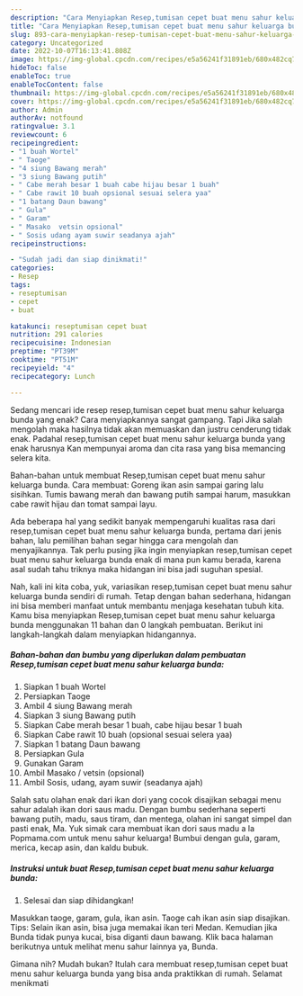 ```yaml
---
description: "Cara Menyiapkan Resep,tumisan cepet buat menu sahur keluarga bunda, Bikin Ngiler"
title: "Cara Menyiapkan Resep,tumisan cepet buat menu sahur keluarga bunda, Bikin Ngiler"
slug: 893-cara-menyiapkan-resep-tumisan-cepet-buat-menu-sahur-keluarga-bunda-bikin-ngiler
category: Uncategorized
date: 2022-10-07T16:13:41.808Z
image: https://img-global.cpcdn.com/recipes/e5a56241f31891eb/680x482cq70/reseptumisan-cepet-buat-menu-sahur-keluarga-bunda-foto-resep-utama.jpg
hideToc: false
enableToc: true
enableTocContent: false
thumbnail: https://img-global.cpcdn.com/recipes/e5a56241f31891eb/680x482cq70/reseptumisan-cepet-buat-menu-sahur-keluarga-bunda-foto-resep-utama.jpg
cover: https://img-global.cpcdn.com/recipes/e5a56241f31891eb/680x482cq70/reseptumisan-cepet-buat-menu-sahur-keluarga-bunda-foto-resep-utama.jpg
author: Admin
authorAv: notfound
ratingvalue: 3.1
reviewcount: 6
recipeingredient:
- "1 buah Wortel"
- " Taoge"
- "4 siung Bawang merah"
- "3 siung Bawang putih"
- " Cabe merah besar 1 buah cabe hijau besar 1 buah"
- " Cabe rawit 10 buah opsional sesuai selera yaa"
- "1 batang Daun bawang"
- " Gula"
- " Garam"
- " Masako  vetsin opsional"
- " Sosis udang ayam suwir seadanya ajah"
recipeinstructions:

- "Sudah jadi dan siap dinikmati!"
categories:
- Resep
tags:
- reseptumisan
- cepet
- buat

katakunci: reseptumisan cepet buat 
nutrition: 291 calories
recipecuisine: Indonesian
preptime: "PT39M"
cooktime: "PT51M"
recipeyield: "4"
recipecategory: Lunch

---
```



Sedang mencari ide resep resep,tumisan cepet buat menu sahur keluarga bunda yang enak? Cara menyiapkannya sangat gampang. Tapi Jika salah mengolah maka hasilnya tidak akan memuaskan dan justru cenderung tidak enak. Padahal resep,tumisan cepet buat menu sahur keluarga bunda yang enak harusnya Kan mempunyai aroma dan cita rasa yang bisa memancing selera kita.


Bahan-bahan untuk membuat Resep,tumisan cepet buat menu sahur keluarga bunda. Cara membuat: Goreng ikan asin sampai garing lalu sisihkan. Tumis bawang merah dan bawang putih sampai harum, masukkan cabe rawit hijau dan tomat sampai layu.

Ada beberapa hal yang sedikit banyak mempengaruhi kualitas rasa dari resep,tumisan cepet buat menu sahur keluarga bunda, pertama dari jenis bahan, lalu pemilihan bahan segar hingga cara mengolah dan menyajikannya. Tak perlu pusing jika ingin menyiapkan resep,tumisan cepet buat menu sahur keluarga bunda enak di mana pun kamu berada, karena asal sudah tahu triknya maka hidangan ini bisa jadi suguhan spesial.


Nah, kali ini kita coba, yuk, variasikan resep,tumisan cepet buat menu sahur keluarga bunda sendiri di rumah. Tetap dengan bahan sederhana, hidangan ini bisa memberi manfaat untuk membantu menjaga kesehatan tubuh kita. Kamu bisa menyiapkan Resep,tumisan cepet buat menu sahur keluarga bunda menggunakan 11 bahan dan 0 langkah pembuatan. Berikut ini langkah-langkah dalam menyiapkan hidangannya.

<!--inarticleads1-->

##### Bahan-bahan dan bumbu yang diperlukan dalam pembuatan Resep,tumisan cepet buat menu sahur keluarga bunda:

1. Siapkan 1 buah Wortel
1. Persiapkan  Taoge
1. Ambil 4 siung Bawang merah
1. Siapkan 3 siung Bawang putih
1. Siapkan  Cabe merah besar 1 buah, cabe hijau besar 1 buah
1. Siapkan  Cabe rawit 10 buah (opsional sesuai selera yaa)
1. Siapkan 1 batang Daun bawang
1. Persiapkan  Gula
1. Gunakan  Garam
1. Ambil  Masako / vetsin (opsional)
1. Ambil  Sosis, udang, ayam suwir (seadanya ajah)


Salah satu olahan enak dari ikan dori yang cocok disajikan sebagai menu sahur adalah ikan dori saus madu. Dengan bumbu sederhana seperti bawang putih, madu, saus tiram, dan mentega, olahan ini sangat simpel dan pasti enak, Ma. Yuk simak cara membuat ikan dori saus madu a la Popmama.com untuk menu sahur keluarga! Bumbui dengan gula, garam, merica, kecap asin, dan kaldu bubuk. 

<!--inarticleads2-->

##### Instruksi untuk buat Resep,tumisan cepet buat menu sahur keluarga bunda:


1. Selesai dan siap dihidangkan!

Masukkan taoge, garam, gula, ikan asin. Taoge cah ikan asin siap disajikan. Tips: Selain ikan asin, bisa juga memakai ikan teri Medan. Kemudian jika Bunda tidak punya kucai, bisa diganti daun bawang. Klik baca halaman berikutnya untuk melihat menu sahur lainnya ya, Bunda. 

Gimana nih? Mudah bukan? Itulah cara membuat resep,tumisan cepet buat menu sahur keluarga bunda yang bisa anda praktikkan di rumah. Selamat menikmati
